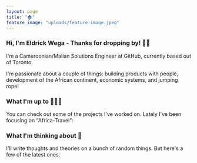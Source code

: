 ```yaml
---
layout: page
title: "🏠"
feature_image: "uploads/feature-image.jpeg"
---
```


### Hi, I'm Eldrick Wega - Thanks for dropping by! 👋🏾

I'm a Cameroonian/Malian Solutions Engineer at GitHub, currently based out of Toronto. 

I'm passionate about a couple of things: building products with people, development of the African continent, economic systems, and jumping rope!

### What I'm up to 👨🏾‍💻

You can check out some of the projects I've worked on. Lately I've been focusing on "Africa-Travel":

### What I'm thinking about 🤔

I'll write thoughts and theories on a bunch of random things. But here's a few of the latest ones:


